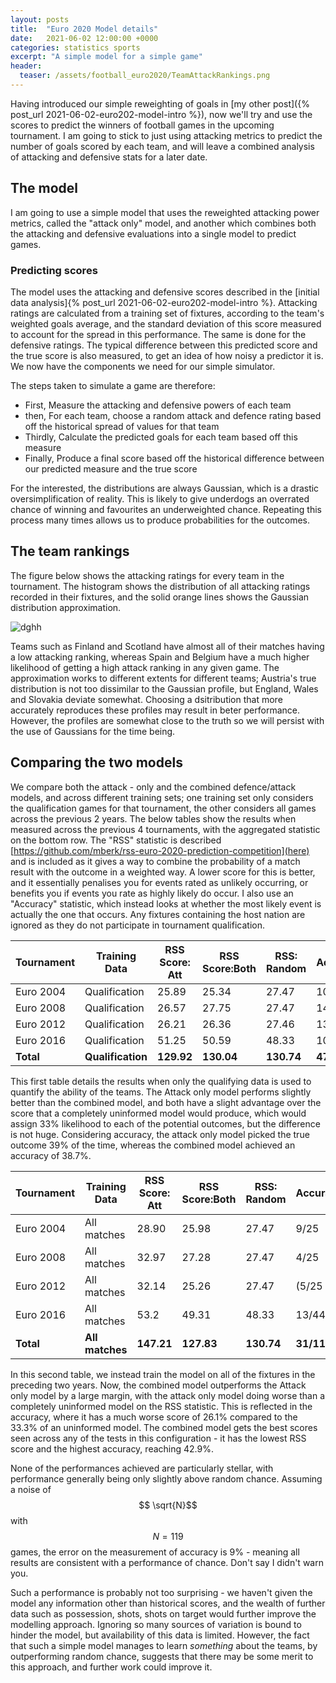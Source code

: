 ```yaml
---
layout: posts
title:  "Euro 2020 Model details"
date:   2021-06-02 12:00:00 +0000
categories: statistics sports
excerpt: "A simple model for a simple game"
header:
  teaser: /assets/football_euro2020/TeamAttackRankings.png
---
```


Having introduced our simple reweighting of goals in [my other post]({% post_url 2021-06-02-euro202-model-intro %}), now we'll try and use the scores to predict the winners of football games in the upcoming tournament. I am going to stick to just using attacking metrics to predict the number of goals scored by each team, and will leave a combined analysis of attacking and defensive stats for a later date. 

## The model

I am going to use a simple model that uses the reweighted attacking power metrics, called the "attack only" model, and another which combines both the attacking and defensive evaluations into a single model to predict games. 

### Predicting scores
The model uses the attacking and defensive scores described in the [initial data analysis]{% post_url 2021-06-02-euro202-model-intro %}. Attacking ratings are calculated from a training set of fixtures, according to the team's weighted goals average, and the standard deviation of this score measured to account for the spread in this performance. The same is done for the defensive ratings. The typical difference between this predicted score and the true score is also measured, to get an idea of how noisy a predictor it is. We now have the components we need for our simple simulator.

The steps taken to simulate a game are therefore:
- First, Measure the attacking and defensive powers of each team
- then, For each team, choose a random attack and defence rating based off the historical spread of values for that team
- Thirdly, Calculate the predicted goals for each team based off this measure
- Finally, Produce a final score based off the historical difference between our predicted measure and the true score

For the interested, the distributions are always Gaussian, which is a drastic oversimplification of reality. This is likely to give underdogs an overrated chance of winning and favourites an underweighted chance. Repeating this process many times allows us to produce probabilities for the outcomes. 

## The team rankings
The figure below shows the attacking ratings for every team in the tournament. The histogram shows the distribution of all attacking ratings recorded in their fixtures, and the solid orange lines shows the Gaussian distribution approximation. 

![dghh](/assets/football_euro2020/TeamAttackRankings.png "Team attacking abilities")

Teams such as Finland and Scotland have almost all of their matches having a low attacking ranking, whereas Spain and Belgium have a much higher likelihood of getting a high attack ranking in any given game. The approximation works to different extents for different teams; Austria's true distribution is not too dissimilar to the Gaussian profile, but England, Wales and Slovakia deviate somewhat. Choosing a dsitribution that more accurately reproduces these profiles may result in beter performance. However, the profiles are somewhat close to the truth so we will persist with the use of Gaussians for the time being.    


## Comparing the two models

We compare both the attack - only and the combined defence/attack models, and across different training sets; one training set only considers the qualification games for that tournament, the other considers all games across the previous 2 years. The below tables show the results when measured across the previous 4 tournaments, with the aggregated statistic on the bottom row. The "RSS" statistic is described [https://github.com/mberk/rss-euro-2020-prediction-competition](here) and is included as it gives a way to combine the probability of a match result with the outcome in a weighted way. A lower score for this is better, and it essentially penalises you for events rated as unlikely occurring, or benefits you if events you rate as highly likely do occur. I also use an "Accuracy" statistic, which instead looks at whether the most likely event is actually the one that occurs. Any fixtures containing the host nation are ignored as they do not participate in tournament qualification.



| Tournament | Training Data | RSS Score: Att| RSS Score:Both| RSS: Random | Accuracy:Att |Accuracy:Both|
|--------|-----------|-----------|------------|---|---|--|
Euro 2004|Qualification|25.89|25.34| 27.47|10/25 |11/25|
Euro 2008|Qualification|26.57| 27.75| 27.47|14/25 |8/25|
Euro 2012|Qualification|26.21|26.36 |27.46|13/25|11/25|
Euro 2016|Qualification|51.25|50.59| 48.33|10/44 |16/44|
**Total**|**Qualification**|**129.92**|**130.04**|**130.74**|**47/119**|**46/119**|

This first table details the results when only the qualifying data is used to quantify the ability of the teams. The Attack only model performs slightly better than the combined model, and both have a slight advantage over the score that a completely uninformed model would produce, which would assign 33% likelihood to each of the potential outcomes, but the difference is not huge. Considering accuracy, the attack only model picked the true outcome 39% of the time, whereas the combined model achieved an accuracy of 38.7%. 

| Tournament | Training Data | RSS Score: Att| RSS Score:Both| RSS: Random | Accuracy:Att |Accuracy:Both|
|--------|-----------|-----------|------------|---|---|--|
Euro 2004|All matches|28.90 |25.98 |27.47|9/25|12/25|
Euro 2008|All matches|32.97|27.28| 27.47|4/25 |10/25|
Euro 2012|All matches|32.14|25.26 | 27.47|(5/25 |13/25|
Euro 2016|All matches|53.2| 49.31 |48.33|13/44|16/44)|
**Total**|**All matches**|**147.21**|**127.83**|**130.74**|**31/119**|**51/119**|


In this second table, we instead train the model on all of the fixtures in the preceding two  years. Now, the combined model outperforms the Attack only model by a large margin, with the attack only model doing worse than a completely uninformed model on the RSS statistic. This is reflected in the accuracy, where it has a much worse score of 26.1% compared to the 33.3% of an uninformed model. The combined model gets the best scores seen across any of the tests in this configuration - it has the lowest RSS score and the highest accuracy, reaching 42.9%. 

None of the performances achieved are particularly stellar, with performance generally being only slightly above random chance. Assuming a noise of $$ \sqrt{N}$$ with $$ N = 119$$ games, the error on the measurement of accuracy is 9% - meaning all results are consistent with a performance of chance. Don't say I didn't warn you. 

Such a performance is probably not too surprising - we haven't given the model any information other than historical scores, and the wealth of further data such as possession, shots, shots on target would further improve the modelling approach. Ignoring so many sources of variation is bound to hinder the model, but availability of this data is limited. However, the fact that such a simple model manages to learn <i>something</i> about the teams, by outperforming random chance, suggests that there may be some merit to this approach, and further work could improve it. 
